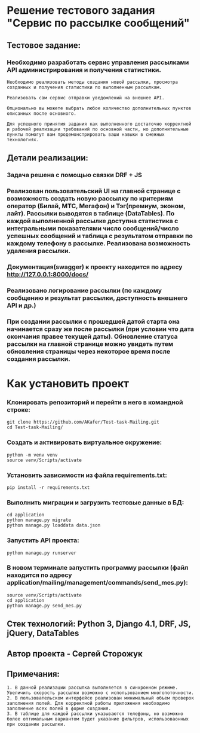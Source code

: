 <h1> Решение тестового задания "Сервис по рассылке сообщений" </h1>

## Тестовое задание:

### Необходимо разработать сервис управления рассылками API администрирования и получения статистики.

```
Необходимо реализовать методы создания новой рассылки, просмотра созданных и получения статистики по выполненным рассылкам.
```

```
Реализовать сам сервис отправки уведомлений на внешнее API.
```

```
Опционально вы можете выбрать любое количество дополнительных пунктов описанных после основного.
```

```
Для успешного принятия задания как выполненного достаточно корректной и рабочей реализации требований по основной части, но дополнительные пункты помогут вам продемонстрировать ваши навыки в смежных технологиях.
```

## Детали реализации:

### Задача решена с помощью связки DRF + JS

### Реализован пользовательский UI на главной странице с возможность создать новую рассылку по критериям оператор (Билай, МТС, Мегафон) и Тэг(премиум, эконом, лайт). Рассылки выводятся в таблице (DataTables). По каждой выполненной рассылке доступна статистика с интегральными показателями число сообщений/число успешных сообщений и таблица с результатом отправки по каждому телефону в рассылке. Реализована возможность удаления рассылки.

### Документация(swagger) к проекту находится по адресу http://127.0.0.1:8000/docs/

### Реализовано логирование рассылки (по каждому сообщению и результат рассылки, доступность внешнего API и др.)

### При создании рассылки с прошедшей датой старта она начинается сразу же после рассылки (при условии что дата окончания правее текущей даты). Обновление статуса рассылки на главной странице можно увидеть путем обновления страницы через некоторое время после создания рассылки.

# Как установить проект

### Клонировать репозиторий и перейти в него в командной строке:

```
git clone https://github.com/AKafer/Test-task-Mailing.git
cd Test-task-Mailing/
```

### Создать и активировать виртуальное окружение:

```
python -m venv venv
source venv/Scripts/activate
```

### Установить зависимости из файла requirements.txt:

```
pip install -r requirements.txt
```

### Выполнить миграции и загрузить тестовые данные в БД:

```
cd application
python manage.py migrate
python manage.py loaddata data.json
```

### Запустить API проекта:

```
python manage.py runserver
```

### В новом терминале запустить программу рассылки (файл находится по адресу application/mailing/management/commands/send_mes.py):

```
source venv/Scripts/activate
cd application
python manage.py send_mes.py
```

## Стек технологий: Python 3, Django 4.1, DRF, JS, jQuery, DataTables

## Автор проекта - Сергей Сторожук

## Примечания:

```
1. В данной реализации рассылка выполняется в синхронном режиме. Увеличить скорость рассылки возможно с использованием многопоточности.
2. В пользовательском интерфейсе реализован минимальный объем проверок заполнения полей. Для корректной работы приложения необходимо заполнение всех полей в форме создания.
3. В таблице для каждой рассылки указываются телефоны, но возможно более оптимальным вариантом будет указание фильтров, использоваонных при создании рассылки.
```
